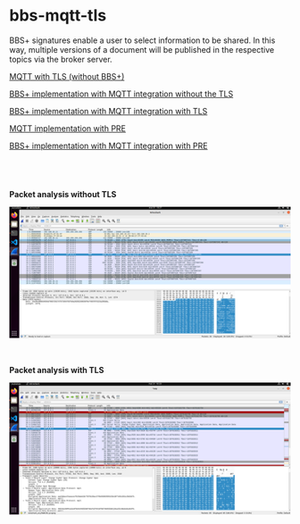 # bbs-mqtt-tls

BBS+ signatures enable a user to select information to be shared. In this way, multiple versions of a document will be published in the respective topics via the broker server.

[MQTT with TLS (without BBS+)](https://github.com/rodrigodg1/bbs-mqtt-tls/tree/main/MQTT-with-TLS)

[BBS+ implementation with MQTT integration without the TLS](https://github.com/rodrigodg1/mqtt-tls-bbs-pre/tree/main/BBS-with-MQTT)

[BBS+ implementation with MQTT integration with TLS](https://github.com/rodrigodg1/mqtt-tls-bbs-pre/tree/main/BBS-with-MQTT-TLS)


[MQTT implementation with PRE](https://github.com/rodrigodg1/bbs-mqtt-tls/tree/main/BBS-with-MQTT-and-TLS)


[BBS+ implementation with MQTT integration with PRE](https://github.com/rodrigodg1/bbs-mqtt-tls/tree/main/BBS-with-MQTT-and-TLS)

#

<br />

**Packet analysis without TLS**
<br />

![Packet analysis without TLS](https://raw.githubusercontent.com/rodrigodg1/bbs-mqtt-tls/main/non-encrypted.png)

<br />

**Packet analysis with TLS**
<br />

![Packet analysis with TLS](https://raw.githubusercontent.com/rodrigodg1/bbs-mqtt-tls/main/encrypted.png)

